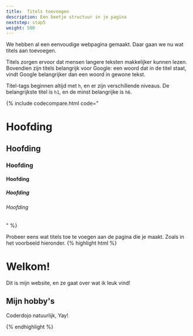 ```yaml
---
title:  Titels toevoegen
description: Een beetje structuur in je pagina
nextstep: stap5
weight: 500
---
```

We hebben al een eenvoudige webpagina gemaakt. Daar gaan we nu wat titels aan toevoegen.

Titels zorgen ervoor dat mensen langere teksten makkelijker kunnen lezen. Bovendien zijn titels belangrijk voor Google: een woord dat in de titel staat, vindt Google belangrijker dan een woord in gewone tekst.

Titel-tags beginnen altijd met `h`, en er zijn verschillende niveaus. De belangrijkste titel is `h1`, en de minst belangrijke is `h6`.

{% include codecompare.html code="<h1>Hoofding</h1>
<h2>Hoofding</h2>
<h3>Hoofding</h3>
<h4>Hoofding</h4>
<h5>Hoofding</h5>
<h6>Hoofding</h6>" %}

Probeer eens wat titels toe te voegen aan de pagina die je maakt. Zoals in het voorbeeld hieronder.
{% highlight html %}<!doctype html>
<html>
    <head>
    <title>Mijn allereerste webpagina</title>
    </head>
    <body>
        <h1>Welkom!</h1>
        <p>Dit is mijn website, en ze gaat over wat ik leuk vind!</p>
        <h2>Mijn hobby's</h2>
        <p>Coderdojo natuurlijk, Yay!</p>
    </body>
</html>{% endhighlight %}
